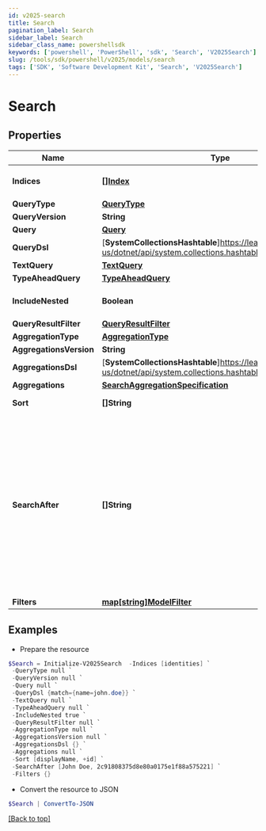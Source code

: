 ```yaml
---
id: v2025-search
title: Search
pagination_label: Search
sidebar_label: Search
sidebar_class_name: powershellsdk
keywords: ['powershell', 'PowerShell', 'sdk', 'Search', 'V2025Search']
slug: /tools/sdk/powershell/v2025/models/search
tags: ['SDK', 'Software Development Kit', 'Search', 'V2025Search']
---
```


# Search

## Properties

| Name | Type | Description | Notes |
| --- | --- | --- | --- |
| **Indices** | [**[]Index**](index) | The names of the Elasticsearch indices in which to search. If none are provided, then all indices will be searched. | [optional] |
| **QueryType** | [**QueryType**](query-type) |  | [optional] |
| **QueryVersion** | **String** |  | [optional] |
| **Query** | [**Query**](query) |  | [optional] |
| **QueryDsl** | [**SystemCollectionsHashtable**]https://learn.microsoft.com/en-us/dotnet/api/system.collections.hashtable?view=net-9.0 | The search query using the Elasticsearch [Query DSL](https://www.elastic.co/guide/en/elasticsearch/reference/7.10/query-dsl.html) syntax. | [optional] |
| **TextQuery** | [**TextQuery**](text-query) |  | [optional] |
| **TypeAheadQuery** | [**TypeAheadQuery**](type-ahead-query) |  | [optional] |
| **IncludeNested** | **Boolean** | Indicates whether nested objects from returned search results should be included. | [optional] [default to $true] |
| **QueryResultFilter** | [**QueryResultFilter**](query-result-filter) |  | [optional] |
| **AggregationType** | [**AggregationType**](aggregation-type) |  | [optional] |
| **AggregationsVersion** | **String** |  | [optional] |
| **AggregationsDsl** | [**SystemCollectionsHashtable**]https://learn.microsoft.com/en-us/dotnet/api/system.collections.hashtable?view=net-9.0 | The aggregation search query using Elasticsearch [Aggregations](https://www.elastic.co/guide/en/elasticsearch/reference/5.2/search-aggregations.html) syntax. | [optional] |
| **Aggregations** | [**SearchAggregationSpecification**](search-aggregation-specification) |  | [optional] |
| **Sort** | **[]String** | The fields to be used to sort the search results. Use + or - to specify the sort direction. | [optional] |
| **SearchAfter** | **[]String** | Used to begin the search window at the values specified. This parameter consists of the last values of the sorted fields in the current record set. This is used to expand the Elasticsearch limit of 10K records by shifting the 10K window to begin at this value. It is recommended that you always include the ID of the object in addition to any other fields on this parameter in order to ensure you don't get duplicate results while paging. For example, when searching for identities, if you are sorting by displayName you will also want to include ID, for example [""displayName"", ""id""]. If the last identity ID in the search result is 2c91808375d8e80a0175e1f88a575221 and the last displayName is ""John Doe"", then using that displayName and ID will start a new search after this identity. The searchAfter value will look like [""John Doe"",""2c91808375d8e80a0175e1f88a575221""] | [optional] |
| **Filters** | [**map[string]ModelFilter**](model-filter) | The filters to be applied for each filtered field name. | [optional] |

## Examples

- Prepare the resource

```powershell
$Search = Initialize-V2025Search  -Indices [identities] `
 -QueryType null `
 -QueryVersion null `
 -Query null `
 -QueryDsl {match={name=john.doe}} `
 -TextQuery null `
 -TypeAheadQuery null `
 -IncludeNested true `
 -QueryResultFilter null `
 -AggregationType null `
 -AggregationsVersion null `
 -AggregationsDsl {} `
 -Aggregations null `
 -Sort [displayName, +id] `
 -SearchAfter [John Doe, 2c91808375d8e80a0175e1f88a575221] `
 -Filters {}
```

- Convert the resource to JSON

```powershell
$Search | ConvertTo-JSON
```

[[Back to top]](#)
